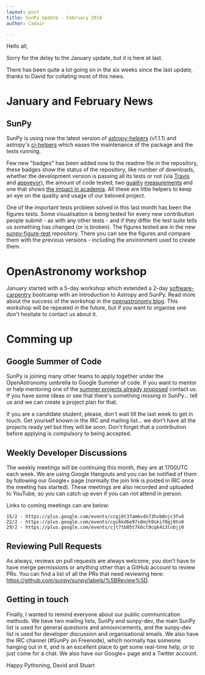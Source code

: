 ```yaml
---
layout: post
title: SunPy Update - February 2016
author: Cadair

---
```


Hello all,

Sorry for the delay to the January update, but it is here at last.

There has been quite a lot going on in the six weeks since the last update, thanks to David for collating most of this news.

# January and February News

## SunPy

SunPy is using now the latest version of
[astropy-helpers](https://github.com/astropy/astropy-helpers) (v1.1.1) and
astropy's [ci-helpers](https://github.com/astropy/ci-helpers) which eases the
maintenance of the package and the tests running.

Few new "badges" has been added now to the readme file in the repository, these
badges show the status of the repository, like number of downloads, whether the
development version is passing all its tests or not (via
[Travis](https://travis-ci.org/sunpy/sunpy) and
[appveyor](https://ci.appveyor.com/project/sunpy/sunpy)), the amount of code
tested, two [quality](https://landscape.io/github/sunpy/sunpy/)
[measurements](https://www.quantifiedcode.com/app/project/9edd3e28230840038713e1c7dc3eb141)
and one that shows
[the impact in academia](http://depsy.org/package/python/sunpy). All these are
little helpers to keep an eye on the quality and usage of our beloved project.

One of the important tests problem solved in this last month has been the
figures tests. Some visualisation is being tested for every new contribution
people submit - as with any other tests - and if they differ the test suite tells us
something has changed (or is broken). The figures tested are in the new
[sunpy-figure-test](https://github.com/sunpy/sunpy-figure-tests) repository.
There you can see the figures and compare them with the previous versions -
including the environment used to create them.

# OpenAstronomy workshop

January started with a 5-day workshop which extended a 2-day
[software-carpentry](http://software-carpentry.org/) bootcamp with an
introduction to Astropy and SunPy. Read more about the success of the workshop
in the [openastronomy blog](http://openastronomy.org/2016/01/15/Workshop.html).
This workshop will be repeated in the future, but if you want to organise one don't hesitate to contact us about it.

# Comming up

## Google Summer of Code

SunPy is joining many other teams to apply together under the OpenAstronomy
umbrella to Google Summer of code. If you want to mentor or help mentoring one
of the
[summer projects already proposed](https://github.com/sunpy/sunpy/wiki/GSoC-2016-Ideas-Page)
contact us. If you have some ideas or see that there's something missing in
SunPy... tell us and we can create a project plan for that.

If you are a candidate student, please, don't wait till the last week to get in touch. Get yourself known in the IRC and mailing list... we don't have all the projects ready yet but they will be soon. Don't forget that a contribution before applying is compulsory to being accepted.


## Weekly Developer Discussions

The weekly meetings will be continuing this month, they are at 1700UTC each
week. We are using Google Hangouts and you can be notified of them by following
our Google+ page (normally the join link is posted in IRC once the meeting has
started). These meetings are also recorded and uploaded to YouTube, so you can
catch up even if you can not attend in person.

Links to coming meetings can are below:

    15/2 - https://plus.google.com/events/ccqj6t37am6vdn73hvb0njc3fv8 
    22/2 - https://plus.google.com/events/cgi6kd6e97s8mjh9skif8qj0tn8
    29/2 - https://plus.google.com/events/cjt7tb05t7k6ct9cqk4i3lnbjj0

## Reviewing Pull Requests

As always, reviews on pull requests are always welcome, you don’t have to have
merge permissions or anything other than a GitHub account to review PRs. You can
find a list of all the PRs that need reviewing here:
https://github.com/sunpy/sunpy/labels/%5BReview%5D.


## Getting in touch

Finally, I wanted to remind everyone about our public communication methods. We
have two mailing lists, SunPy and sunpy-dev, the main SunPy list is used for
general questions and announcements, and the sunpy-dev list is used for
developer discussion and organisational emails. We also have the IRC channel
(#SunPy on Freenode), which normally has someone hanging out in it, and is an
excellent place to get some real-time help, or to just come for a chat. We also
have our Google+ page and a Twitter account.

Happy Pythoning,
David and Stuart
